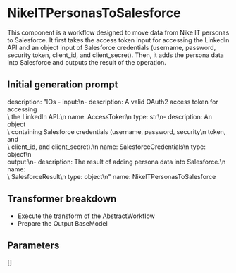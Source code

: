 
# NikeITPersonasToSalesforce

This component is a workflow designed to move data from Nike IT personas to Salesforce. It first takes the access token input for accessing the LinkedIn API and an object input of Salesforce credentials (username, password, security token, client_id, and client_secret). Then, it adds the persona data into Salesforce and outputs the result of the operation.

## Initial generation prompt
description: "IOs - input:\n- description: A valid OAuth2 access token for accessing\
  \ the LinkedIn API.\n  name: AccessToken\n  type: str\n- description: An object\
  \ containing Salesforce credentials (username, password, security\n    token, and\
  \ client_id, and client_secret).\n  name: SalesforceCredentials\n  type: object\n\
  output:\n- description: The result of adding persona data into Salesforce.\n  name:\
  \ SalesforceResult\n  type: object\n"
name: NikeITPersonasToSalesforce


## Transformer breakdown
- Execute the transform of the AbstractWorkflow
- Prepare the Output BaseModel

## Parameters
[]

        